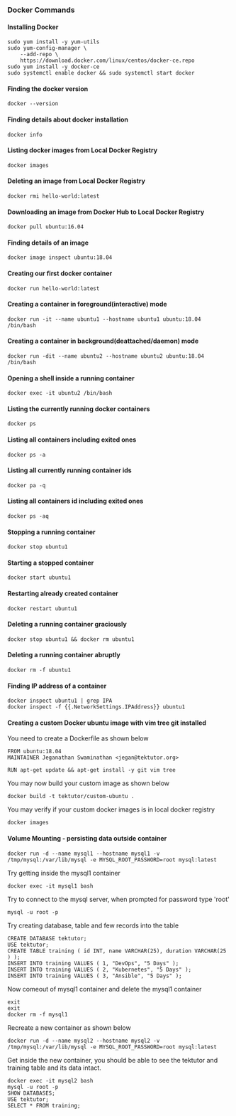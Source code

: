 ### Docker Commands

#### Installing Docker
```
sudo yum install -y yum-utils
sudo yum-config-manager \
    --add-repo \
    https://download.docker.com/linux/centos/docker-ce.repo
sudo yum install -y docker-ce
sudo systemctl enable docker && sudo systemctl start docker
```

#### Finding the docker version
```
docker --version
```

#### Finding details about docker installation
```
docker info
```

#### Listing docker images from Local Docker Registry
```
docker images
```

#### Deleting an image from Local Docker Registry
```
docker rmi hello-world:latest
```

#### Downloading an image from Docker Hub to Local Docker Registry
```
docker pull ubuntu:16.04
```

#### Finding details of an image
```
docker image inspect ubuntu:18.04
```

#### Creating our first docker container
```
docker run hello-world:latest
```
#### Creating a container in foreground(interactive) mode
```
docker run -it --name ubuntu1 --hostname ubuntu1 ubuntu:18.04 /bin/bash
```

#### Creating a container in background(deattached/daemon) mode
```
docker run -dit --name ubuntu2 --hostname ubuntu2 ubuntu:18.04 /bin/bash
```

#### Opening a shell inside a running container
```
docker exec -it ubuntu2 /bin/bash
```

#### Listing the currently running docker containers 
```
docker ps
```

#### Listing all containers including exited ones
```
docker ps -a
```

#### Listing all currently running container ids
```
docker pa -q
```

#### Listing all containers id including exited ones
```
docker ps -aq
```

#### Stopping a running container
```
docker stop ubuntu1
```

#### Starting a stopped container
```
docker start ubuntu1
```

#### Restarting already created container
```
docker restart ubuntu1
```

#### Deleting a running container graciously
```
docker stop ubuntu1 && docker rm ubuntu1
```

#### Deleting a running container abruptly
```
docker rm -f ubuntu1
```

#### Finding IP address of a container
```
docker inspect ubuntu1 | grep IPA
docker inspect -f {{.NetworkSettings.IPAddress}} ubuntu1
```
#### Creating a custom Docker ubuntu image with vim tree git installed
You need to create a Dockerfile as shown below
```
FROM ubuntu:18.04
MAINTAINER Jeganathan Swaminathan <jegan@tektutor.org>

RUN apt-get update && apt-get install -y git vim tree
```

You may now build your custom image as shown below
```
docker build -t tektutor/custom-ubuntu .
```

You may verify if your custom docker images is in local docker registry
```
docker images
```

#### Volume Mounting - persisting data outside container
```
docker run -d --name mysql1 --hostname mysql1 -v /tmp/mysql:/var/lib/mysql -e MYSQL_ROOT_PASSWORD=root mysql:latest
```

Try getting inside the mysql1 container
```
docker exec -it mysql1 bash
```

Try to connect to the mysql server, when prompted for password type 'root'
```
mysql -u root -p
```

Try creating database, table and few records into the table
```
CREATE DATABASE tektutor;
USE tektutor;
CREATE TABLE training ( id INT, name VARCHAR(25), duration VARCHAR(25 ) );
INSERT INTO training VALUES ( 1, "DevOps", "5 Days" );
INSERT INTO training VALUES ( 2, "Kubernetes", "5 Days" );
INSERT INTO training VALUES ( 3, "Ansible", "5 Days" );
```

Now comeout of mysql1 container and delete the mysql1 container
```
exit
exit
docker rm -f mysql1
```

Recreate a new container as shown below
```
docker run -d --name mysql2 --hostname mysql2 -v /tmp/mysql:/var/lib/mysql -e MYSQL_ROOT_PASSWORD=root mysql:latest
```

Get inside the new container, you should be able to see the tektutor and training table and its data intact.
```
docker exec -it mysql2 bash 
mysql -u root -p
SHOW DATABASES;
USE tektutor;
SELECT * FROM training;
```
